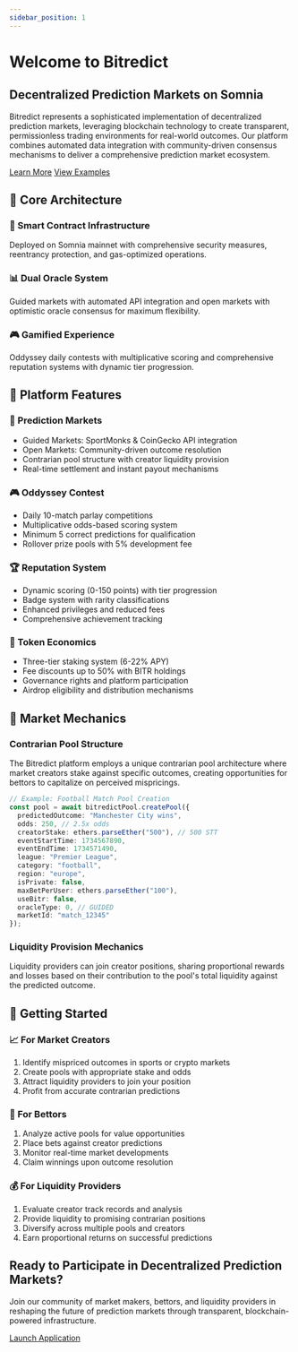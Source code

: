 ```yaml
---
sidebar_position: 1
---
```


# Welcome to Bitredict

<div style={{
  padding: '2rem',
  marginBottom: '2rem',
  borderRadius: '16px',
  background: 'radial-gradient(circle at top left, rgba(12, 12, 35, 0.8), rgba(0, 0, 21, 0.8))',
  border: '1px solid rgba(255, 255, 255, 0.05)',
  textAlign: 'center'
}}>

## Decentralized Prediction Markets on Somnia

Bitredict represents a sophisticated implementation of decentralized prediction markets, leveraging blockchain technology to create transparent, permissionless trading environments for real-world outcomes. Our platform combines automated data integration with community-driven consensus mechanisms to deliver a comprehensive prediction market ecosystem.

<div style={{ marginTop: '2rem' }}>
  <a href="/prediction-markets" style={{
    display: 'inline-block',
    padding: '0.75rem 1.5rem',
    marginRight: '1rem',
    borderRadius: '8px',
    background: 'linear-gradient(135deg, #22C7FF 0%, #007BFF 100%)',
    color: 'white',
    textDecoration: 'none',
    fontWeight: 500,
  }}>Learn More</a>
  <a href="/examples" style={{
    display: 'inline-block',
    padding: '0.75rem 1.5rem',
    borderRadius: '8px',
    background: 'linear-gradient(135deg, #FF0080 0%, #8C00FF 100%)',
    color: 'white',
    textDecoration: 'none',
    fontWeight: 500,
  }}>View Examples</a>
</div>
</div>

## 🎯 Core Architecture

<div className="row" style={{ marginBottom: '2rem' }}>
  <div className="col col--4">
    <div style={{
      padding: '1.5rem',
      height: '100%',
      borderRadius: '12px',
      background: 'rgba(255, 255, 255, 0.03)',
      border: '1px solid rgba(255, 255, 255, 0.05)'
    }}>
      <h3>🔗 Smart Contract Infrastructure</h3>
      <p>Deployed on Somnia mainnet with comprehensive security measures, reentrancy protection, and gas-optimized operations.</p>
    </div>
  </div>
  <div className="col col--4">
    <div style={{
      padding: '1.5rem',
      height: '100%',
      borderRadius: '12px',
      background: 'rgba(255, 255, 255, 0.03)',
      border: '1px solid rgba(255, 255, 255, 0.05)'
    }}>
      <h3>📊 Dual Oracle System</h3>
      <p>Guided markets with automated API integration and open markets with optimistic oracle consensus for maximum flexibility.</p>
    </div>
  </div>
  <div className="col col--4">
    <div style={{
      padding: '1.5rem',
      height: '100%',
      borderRadius: '12px',
      background: 'rgba(255, 255, 255, 0.03)',
      border: '1px solid rgba(255, 255, 255, 0.05)'
    }}>
      <h3>🎮 Gamified Experience</h3>
      <p>Oddyssey daily contests with multiplicative scoring and comprehensive reputation systems with dynamic tier progression.</p>
    </div>
  </div>
</div>

## 🌟 Platform Features

<div className="row">
  <div className="col col--6" style={{ marginBottom: '1rem' }}>
    <div style={{
      padding: '1.5rem',
      height: '100%',
      borderRadius: '12px',
      background: 'rgba(255, 255, 255, 0.03)',
      border: '1px solid rgba(255, 255, 255, 0.05)'
    }}>
      <h3>🔮 Prediction Markets</h3>
      <ul>
        <li>Guided Markets: SportMonks & CoinGecko API integration</li>
        <li>Open Markets: Community-driven outcome resolution</li>
        <li>Contrarian pool structure with creator liquidity provision</li>
        <li>Real-time settlement and instant payout mechanisms</li>
      </ul>
    </div>
  </div>
  <div className="col col--6" style={{ marginBottom: '1rem' }}>
    <div style={{
      padding: '1.5rem',
      height: '100%',
      borderRadius: '12px',
      background: 'rgba(255, 255, 255, 0.03)',
      border: '1px solid rgba(255, 255, 255, 0.05)'
    }}>
      <h3>🎮 Oddyssey Contest</h3>
      <ul>
        <li>Daily 10-match parlay competitions</li>
        <li>Multiplicative odds-based scoring system</li>
        <li>Minimum 5 correct predictions for qualification</li>
        <li>Rollover prize pools with 5% development fee</li>
      </ul>
    </div>
  </div>
</div>

<div className="row">
  <div className="col col--6" style={{ marginBottom: '1rem' }}>
    <div style={{
      padding: '1.5rem',
      height: '100%',
      borderRadius: '12px',
      background: 'rgba(255, 255, 255, 0.03)',
      border: '1px solid rgba(255, 255, 255, 0.05)'
    }}>
      <h3>🏆 Reputation System</h3>
      <ul>
        <li>Dynamic scoring (0-150 points) with tier progression</li>
        <li>Badge system with rarity classifications</li>
        <li>Enhanced privileges and reduced fees</li>
        <li>Comprehensive achievement tracking</li>
      </ul>
    </div>
  </div>
  <div className="col col--6" style={{ marginBottom: '1rem' }}>
    <div style={{
      padding: '1.5rem',
      height: '100%',
      borderRadius: '12px',
      background: 'rgba(255, 255, 255, 0.03)',
      border: '1px solid rgba(255, 255, 255, 0.05)'
    }}>
      <h3>💎 Token Economics</h3>
      <ul>
        <li>Three-tier staking system (6-22% APY)</li>
        <li>Fee discounts up to 50% with BITR holdings</li>
        <li>Governance rights and platform participation</li>
        <li>Airdrop eligibility and distribution mechanisms</li>
      </ul>
    </div>
  </div>
</div>

## 🎲 Market Mechanics

<div style={{
  padding: '1.5rem',
  marginBottom: '2rem',
  borderRadius: '12px',
  background: 'rgba(255, 255, 255, 0.03)',
  border: '1px solid rgba(255, 255, 255, 0.05)'
}}>

### Contrarian Pool Structure

The Bitredict platform employs a unique contrarian pool architecture where market creators stake against specific outcomes, creating opportunities for bettors to capitalize on perceived mispricings.

```typescript
// Example: Football Match Pool Creation
const pool = await bitredictPool.createPool({
  predictedOutcome: "Manchester City wins",
  odds: 250, // 2.5x odds
  creatorStake: ethers.parseEther("500"), // 500 STT
  eventStartTime: 1734567890,
  eventEndTime: 1734571490,
  league: "Premier League",
  category: "football",
  region: "europe",
  isPrivate: false,
  maxBetPerUser: ethers.parseEther("100"),
  useBitr: false,
  oracleType: 0, // GUIDED
  marketId: "match_12345"
});
```

### Liquidity Provision Mechanics

Liquidity providers can join creator positions, sharing proportional rewards and losses based on their contribution to the pool's total liquidity against the predicted outcome.

</div>

## 🚀 Getting Started

<div className="row">
  <div className="col col--4" style={{ marginBottom: '1rem' }}>
    <div style={{
      padding: '1.5rem',
      height: '100%',
      borderRadius: '12px',
      background: 'rgba(255, 255, 255, 0.03)',
      border: '1px solid rgba(255, 255, 255, 0.05)'
    }}>
      <h3>📈 For Market Creators</h3>
      <ol>
        <li>Identify mispriced outcomes in sports or crypto markets</li>
        <li>Create pools with appropriate stake and odds</li>
        <li>Attract liquidity providers to join your position</li>
        <li>Profit from accurate contrarian predictions</li>
      </ol>
    </div>
  </div>
  <div className="col col--4" style={{ marginBottom: '1rem' }}>
    <div style={{
      padding: '1.5rem',
      height: '100%',
      borderRadius: '12px',
      background: 'rgba(255, 255, 255, 0.03)',
      border: '1px solid rgba(255, 255, 255, 0.05)'
    }}>
      <h3>🎯 For Bettors</h3>
      <ol>
        <li>Analyze active pools for value opportunities</li>
        <li>Place bets against creator predictions</li>
        <li>Monitor real-time market developments</li>
        <li>Claim winnings upon outcome resolution</li>
      </ol>
    </div>
  </div>
  <div className="col col--4" style={{ marginBottom: '1rem' }}>
    <div style={{
      padding: '1.5rem',
      height: '100%',
      borderRadius: '12px',
      background: 'rgba(255, 255, 255, 0.03)',
      border: '1px solid rgba(255, 255, 255, 0.05)'
    }}>
      <h3>💰 For Liquidity Providers</h3>
      <ol>
        <li>Evaluate creator track records and analysis</li>
        <li>Provide liquidity to promising contrarian positions</li>
        <li>Diversify across multiple pools and creators</li>
        <li>Earn proportional returns on successful predictions</li>
      </ol>
    </div>
  </div>
</div>

<div style={{
  padding: '2rem',
  marginTop: '3rem',
  borderRadius: '16px',
  background: 'linear-gradient(135deg, rgba(34, 199, 255, 0.1) 0%, rgba(255, 0, 128, 0.1) 100%)',
  border: '1px solid rgba(255, 255, 255, 0.05)',
  textAlign: 'center'
}}>

## Ready to Participate in Decentralized Prediction Markets?

Join our community of market makers, bettors, and liquidity providers in reshaping the future of prediction markets through transparent, blockchain-powered infrastructure.

<div style={{ marginTop: '1.5rem' }}>
  <a href="https://app.bitredict.io" style={{
    display: 'inline-block',
    padding: '0.75rem 1.5rem',
    borderRadius: '8px',
    background: 'linear-gradient(135deg, #22C7FF 0%, #FF0080 100%)',
    color: 'white',
    textDecoration: 'none',
    fontWeight: 500,
  }}>Launch Application</a>
</div>
</div> 